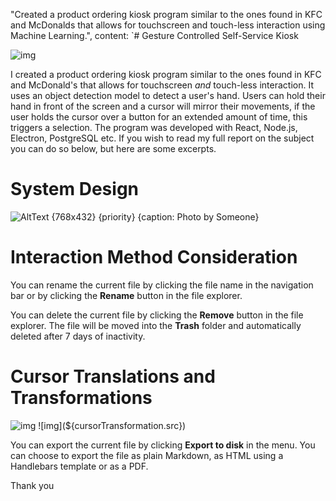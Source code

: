 "Created a product ordering kiosk program similar to the ones found in KFC and McDonalds that allows for touchscreen and touch-less interaction using Machine Learning.",
content: `# Gesture Controlled Self-Service Kiosk

![img](${kioskImage.src})

I created a product ordering kiosk program similar to the ones found in KFC and McDonald's that allows for touchscreen _and_ touch-less interaction. It uses an object detection model to detect a user's hand. Users can hold their hand in front of the screen and a cursor will mirror their movements, if the user holds the cursor over a button for an extended amount of time, this triggers a selection. The program was developed with React, Node.js, Electron, PostgreSQL etc. If you wish to read my full report on the subject you can do so below, but here are some excerpts.

# System Design

![AltText {768x432} {priority} {caption: Photo by Someone}](${currentSystemDesign.src})

# Interaction Method Consideration

You can rename the current file by clicking the file name in the navigation bar or by clicking the **Rename** button in the file explorer.

You can delete the current file by clicking the **Remove** button in the file explorer. The file will be moved into the **Trash** folder and automatically deleted after 7 days of inactivity.

# Cursor Translations and Transformations

![img](${cursorScaling.src})
![img](${cursorTransformation.src})

You can export the current file by clicking **Export to disk** in the menu. You can choose to export the file as plain Markdown, as HTML using a Handlebars template or as a PDF.

Thank you
